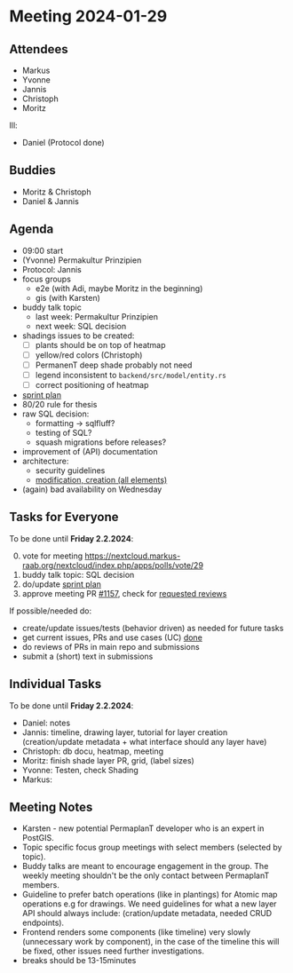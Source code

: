 # Meeting 2024-01-29

## Attendees

- Markus
- Yvonne
- Jannis
- Christoph
- Moritz

Ill:

- Daniel (Protocol done)

## Buddies

- Moritz & Christoph
- Daniel & Jannis

## Agenda

- 09:00 start
- (Yvonne) Permakultur Prinzipien
- Protocol: Jannis
- focus groups
  - e2e (with Adi, maybe Moritz in the beginning)
  - gis (with Karsten)
- buddy talk topic
  - last week: Permakultur Prinzipien
  - next week: SQL decision
- shadings issues to be created:
  - [ ] plants should be on top of heatmap
  - [ ] yellow/red colors (Christoph)
  - [ ] PermanenT deep shade probably not need
  - [ ] legend inconsistent to `backend/src/model/entity.rs`
  - [ ] correct positioning of heatmap
- [sprint plan](https://project.permaplant.net)
- 80/20 rule for thesis
- raw SQL decision:
  - formatting -> sqlfluff?
  - testing of SQL?
  - squash migrations before releases?
- improvement of (API) documentation
- architecture:
  - security guidelines
  - [modification, creation (all elements)](https://issues.permaplant.net/1168)
- (again) bad availability on Wednesday

## Tasks for Everyone

To be done until **Friday 2.2.2024**:

0. vote for meeting https://nextcloud.markus-raab.org/nextcloud/index.php/apps/polls/vote/29
1. buddy talk topic: SQL decision
2. do/update [sprint plan](https://project.permaplant.net)
3. approve meeting PR [#1157](https://pull.permaplant.net/1174/files),
   check for [requested reviews](https://pulls.permaplant.net/?q=is%3Aopen+user-review-requested%3A%40me)

If possible/needed do:

- create/update issues/tests (behavior driven) as needed for future tasks
- get current issues, PRs and use cases (UC) [done](../usecases/README.md)
- do reviews of PRs in main repo and submissions
- submit a (short) text in submissions

## Individual Tasks

To be done until **Friday 2.2.2024**:

- Daniel: notes
- Jannis: timeline, drawing layer, tutorial for layer creation (creation/update metadata + what interface should any layer have)
- Christoph: db docu, heatmap, meeting
- Moritz: finish shade layer PR, grid, (label sizes)
- Yvonne: Testen, check Shading
- Markus:

## Meeting Notes

- Karsten - new potential PermaplanT developer who is an expert in PostGIS.
- Topic specific focus group meetings with select members (selected by topic).
- Buddy talks are meant to encourage engagement in the group. The weekly meeting shouldn't be the only contact between PermaplanT members.
- Guideline to prefer batch operations (like in plantings) for Atomic map operations e.g for drawings. We need guidelines for what a new layer API should always include: (cration/update metadata, needed CRUD endpoints).
- Frontend renders some components (like timeline) very slowly (unnecessary work by component), in the case of the timeline this will be fixed, other issues need further investigations.
- breaks should be 13-15minutes
